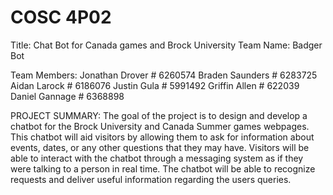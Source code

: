 # COSC 4P02
 
Title: Chat Bot for Canada games and Brock University
Team Name: Badger Bot


Team Members:
Jonathan Drover # 6260574
Braden Saunders # 6283725
Aidan Larock # 6186076
Justin Gula # 5991492
Griffin Allen # 622039
Daniel Gannage #  6368898

PROJECT SUMMARY:
The goal of the project is to design and develop a chatbot for the Brock University and Canada Summer games webpages. This chatbot will aid visitors by allowing them to ask for information about events, dates, or any other questions that they may have. Visitors will be able to interact with the chatbot through a messaging system as if they were talking to a person in real time. The chatbot will be able to recognize requests and deliver useful information regarding the users queries. 
